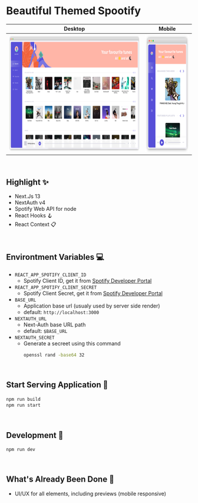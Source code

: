 # Beautiful Themed Spootify 
Desktop                                                                                |  Mobile
:-------------------------------------------------------------------------------------:|:-----------------------------:
<img alt="screenshot-desktop" height=315 src="public/desktop-screenshoot.png" />  |  <img alt="screenshot-mobile" height=320 src="public/mobile-screenshoot.png" />

&nbsp;
## Highlight ✨
- Next.Js 13
- NextAuth v4
- Spotify Web API for node
- React Hooks 🪝
- React Context 📋

&nbsp;
## Environtment Variables 💻
- `REACT_APP_SPOTIFY_CLIENT_ID`
  - Spotify Client ID, get it from [Spotify Developer Portal](https://developer.spotify.com/dashboard)
- `REACT_APP_SPOTIFY_CLIENT_SECRET`
  - Spotify Client Secret, get it from [Spotify Developer Portal](https://developer.spotify.com/dashboard)
- `BASE_URL`
  - Application base url (usualy used by server side render)
  - default: `http://localhost:3000`
- `NEXTAUTH_URL`
  - Next-Auth base URL path
  - default: `$BASE_URL`
- `NEXTAUTH_SECRET`
  - Generate a secreet using this command
     ```bash
    openssl rand -base64 32
    ```
&nbsp;

## Start Serving Application 🚥
```bash
npm run build 
npm run start
```

&nbsp;
## Development 🔨
```bash
npm run dev
```


&nbsp;
## What's Already Been Done 🏁
- UI/UX for all elements, including previews (mobile responsive)
&nbsp;
